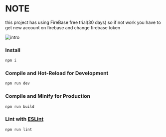 
# NOTE

this project has using FireBase free trial(30 days) so 
if not work you have to get new account on firebase and change firebase token


![intro](https://user-images.githubusercontent.com/118680595/212464096-538244cb-ee92-4e52-bf40-cb786de2f10d.gif)

### Install

```sh
npm i
```

### Compile and Hot-Reload for Development

```sh
npm run dev
```

### Compile and Minify for Production

```sh
npm run build
```

### Lint with [ESLint](https://eslint.org/)

```sh
npm run lint
```
